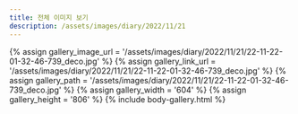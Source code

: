 ```yaml
---
title: 전체 이미지 보기
description: /assets/images/diary/2022/11/21
---
```


{% assign gallery_image_url = '/assets/images/diary/2022/11/21/22-11-22-01-32-46-739_deco.jpg' %}
{% assign gallery_link_url = '/assets/images/diary/2022/11/21/22-11-22-01-32-46-739_deco.jpg' %}
{% assign gallery_path = '/assets/images/diary/2022/11/21/22-11-22-01-32-46-739_deco.jpg' %}
{% assign gallery_width = '604'  %}
{% assign gallery_height = '806'  %}
{% include body-gallery.html %}
